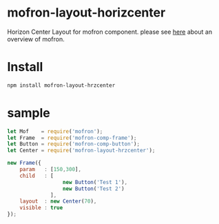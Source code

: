 # mofron-layout-horizcenter
 Horizon Center Layout for mofron component.
please see [here](https://github.com/simpart/mofron) about an overview of mofron.

# Install

```bash
npm install mofron-layout-hrzcenter
```

# sample
```javascript
let Mof    = require('mofron');
let Frame  = require('mofron-comp-frame');
let Button = require('mofron-comp-button');
let Center = require('mofron-layout-hrzcenter');

new Frame({
    param   : [150,300],
    child   : [
                  new Button('Test 1'),
                  new Button('Test 2')
              ],
    layout  : new Center(70),
    visible : true
});
```
